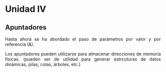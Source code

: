 # Unidad IV
## Apuntadores
<div align="justify"><p>Hasta ahora se ha abordado el paso de parámetros por valor y por referencia (&).</p><p> Los apuntadores pueden utilizarse para almacenar direcciones de memoria físicas. (pueden ser de utilidad para generar estrcuturas de datos dinámicas, pilas, colas, árboles, etc.)</p></div>